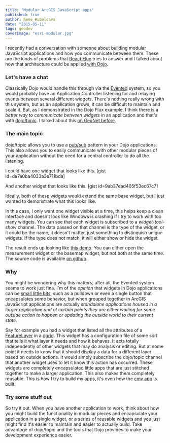 ```yaml
---
title: "Modular ArcGIS JavaScript apps"
published: true
author: Rene Rubalcava
date: "2015-05-11"
tags: geodev
coverImage: "esri-modular.jpg"
---
```


I recently had a conversation with someone about building modular JavaScript applications and how you communicate between them. These are the kinds of problems that [React Flux](https://facebook.github.io/flux/docs/overview.html) tries to answer and I talked about how that architecture could be applied [with Dojo](http://odoe.net/blog/dojo-flux-lite/).

### Let's have a chat

Classically Dojo would handle this through via the [Evented](http://dojotoolkit.org/reference-guide/1.10/dojo/Evented.html) system, so you would probably have an Application Controller listening for and relaying events between several different widgets. There's nothing really wrong with this system, but as an application grows, it can be difficult to maintain and scale it. But, as I demonstrated in the Dojo Flux example, I think there is a _better way to communicate between widgets_ in an application and that's with [dojo/topic](http://dojotoolkit.org/reference-guide/1.10/dojo/topic.html). I talked about this [on GeoNet before](https://geonet.esri.com/people/odoe/blog/2014/12/02/stay-on-topic).

### The main topic

dojo/topic allows you to use a [pub/sub](http://en.wikipedia.org/wiki/Publish%E2%80%93subscribe_pattern) pattern in your Dojo applications. This also allows you to easily communicate with other modular pieces of your application without the need for a central controller to do all the listening.

I could have one widget that looks like this. [gist id=da7a0ba4033a3e711bda]

And another widget that looks like this. [gist id=9ab37ead405f53ec67c7]

Ideally, both of these widgets would extend the same base widget, but I just wanted to demonstrate what this looks like.

In this case, I only want one widget visible at a time, this helps keep a clean interface and doesn't look like Windows is crashing if I try to work with too many widgets. You can see that each widget is subscribed to a _widget-tool-show_ channel. The data passed on that channel is the type of the widget, or it could be the name, it doesn't matter, just something to distinguish unique widgets. If the type does not match, it will either show or hide the widget.

The result ends up looking like [this demo](http://www.odoe.net/apps/esrijs-modular/). You can either open the measurement widget or the basemap widget, but not both at the same time. The source code is available [on github](https://github.com/odoe/esri-modular).

### Why

You might be wondering why this matters, after all, the Evented system seems to work just fine. I'm of the _opinion_ that widgets in Dojo applications can be [small little bits](http://odoe.net/blog/?s=modular), such as a pulldown or even a single button that encapsulates some behavior, but when grouped together in ArcGIS JavaScript applications are actually _standalone applications housed in a larger application and at certain points they are either waiting for some outside action to happen or updating the outside world to their current state_.

Say for example you had a widget that listed all the attributes of a [FeatureLayer](https://developers.arcgis.com/javascript/jsapi/featurelayer-amd.html) in a [dgrid](http://dgrid.io/). This widget has a configuration file of some sort that tells it what layer it needs and how it behaves. It acts totally independently of other widgets that may do analysis or editing. But at some point it needs to know that it should display a data for a different layer based on outside actions. It would simply subscribe the dojo/topic channel that another widget uses to let it know this action has occurred. These widgets are completely encapsulated little apps that are just stitched together to make a larger application. This also makes them completely reusable. This is how I try to build my apps, it's even how the [cmv app](http://cmv.io/) is built.

### Try some stuff out

So try it out. When you have another application to work, think about how you might build the functionality in modular pieces and encapsulate your application in a single widget, or a series of reusable widgets and you just might find it's easier to maintain and easier to actually build. Take advantage of dojo/topic and the tools that Dojo provides to make your development experience easier.

